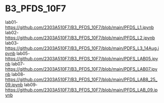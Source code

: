 # B3_PFDS_10F7
lab01-https://github.com/2303A510F7/B3_PFDS_10F7/blob/main/PFDS_L1.ipynb
lab02-https://github.com/2303A510F7/B3_PFDS_10F7/blob/main/PFDS_L2.ipynb
lab03-https://github.com/2303A510F7/B3_PFDS_10F7/blob/main/PDFS_L3_14Aug.ipynb
lab05-https://github.com/2303A510F7/B3_PFDS_10F7/blob/main/PDFS_LAB05.ipynb
lab07-https://github.com/2303A510F7/B3_PFDS_10F7/blob/main/PDFS_LAB07.ipynb
lab08-https://github.com/2303A510F7/B3_PFDS_10F7/blob/main/PFDS_LAB8_25_09.ipynb
lab09-https://github.com/2303A510F7/B3_PFDS_10F7/blob/main/PFDS_LAB_09.ipynb

